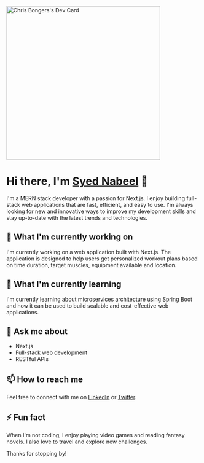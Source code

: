 <a href="https://app.daily.dev/DailyDevTips"><img src="https://api.daily.dev/devcards/b2a0b896ef724e68a2364c727e8e9e6e.png?r=20z" width="400" alt="Chris Bongers's Dev Card"/></a>

# Hi there, I'm [Syed Nabeel](https://github.com/nabeel-dev1340) 👋

I'm a MERN stack developer with a passion for Next.js. I enjoy building full-stack web applications that are fast, efficient, and easy to use. I'm always looking for new and innovative ways to improve my development skills and stay up-to-date with the latest trends and technologies.

## 🔭 What I'm currently working on

I'm currently working on a web application built with Next.js. The application is designed to help users get personalized workout plans based on time duration, target muscles, equipment available and location.

## 🌱 What I'm currently learning

I'm currently learning about microservices architecture using Spring Boot and how it can be used to build scalable and cost-effective web applications.

## 💬 Ask me about

- Next.js
- Full-stack web development
- RESTful APIs

## 📫 How to reach me

Feel free to connect with me on [LinkedIn](https://www.linkedin.com/in/syed-nabeel-sharafat-0b4738186/) or [Twitter](https://twitter.com/your-twitter-handle/).

## ⚡ Fun fact

When I'm not coding, I enjoy playing video games and reading fantasy novels. I also love to travel and explore new challenges.

Thanks for stopping by!
